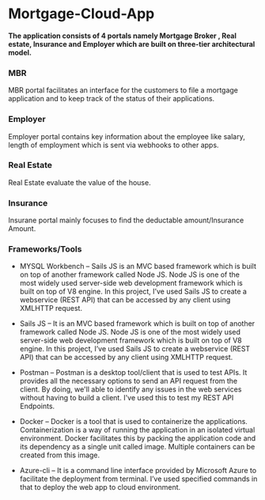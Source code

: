 # Mortgage-Cloud-App

**The application consists of 4 portals namely Mortgage Broker , Real estate, Insurance and Employer which are built on three-tier architectural model.**

### MBR
MBR portal facilitates an interface for the customers to file a mortgage application and to keep track of the status of their applications. 

### Employer 
Employer portal contains key information about the employee like salary, length of employment which is sent via webhooks to other apps.

### Real Estate 
Real Estate evaluate the value of the house.

### Insurance 
Insurane portal mainly focuses to find the deductable amount/Insurance Amount.

### Frameworks/Tools

- MYSQL Workbench – Sails JS is an MVC based framework which is built on top of another framework called Node JS. Node JS is one of the most widely used server-side web development framework which is built on top of V8 engine. In this project, I’ve used Sails JS to create a webservice (REST API) that can be accessed by any client using XMLHTTP request.

- Sails JS – It is an MVC based framework which is built on top of another framework called Node JS. Node JS is one of the most widely used server-side web development
framework which is built on top of V8 engine. In this project, I’ve used Sails JS to create a webservice (REST API) that can be accessed by any client using XMLHTTP request.

- Postman – Postman is a desktop tool/client that is used to test APIs. It provides all the necessary options to send an API request from the client. By doing, we'll able to identify any issues in the web services without having to build a client. I've used this to test my REST API Endpoints.

- Docker – Docker is a tool that is used to containerize the applications. Containerization is a way of running the application in an isolated virtual environment. Docker facilitates this by packing the application code and its dependency as a single unit called image. Multiple containers can be created from this image.

- Azure-cli – It is a command line interface provided by Microsoft Azure to facilitate the deployment from terminal. I’ve used specified commands in that to deploy the web app to cloud environment.
